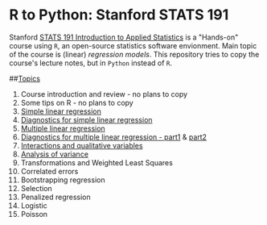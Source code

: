 # R to Python: Stanford STATS 191 
Stanford [STATS 191 Introduction to Applied Statistics](https://web.stanford.edu/class/stats191/) is a "Hands-on" course using `R`, an open-source statistics software envionment. Main topic of the course is (linear) *regression models*. This repository tries to copy the course's lecture notes, but in `Python` instead of `R`.



##[Topics](https://web.stanford.edu/class/stats191/#topics)

1. Course introduction and review - no plans to copy
2. Some tips on R - no plans to copy
3. [Simple linear regression](https://github.com/DoosanJung/StanfordStats191/blob/master/3_simple_linear_regression.ipynb)
4. [Diagnostics for simple linear regression](https://github.com/DoosanJung/StanfordStats191/blob/master/4_simple_regression_diagnostics.ipynb)
5. [Multiple linear regression](https://github.com/DoosanJung/StanfordStats191/blob/master/5_multiple_linear_regression.ipynb)
6. [Diagnostics for multiple linear regression - part1](https://github.com/DoosanJung/StanfordStats191/blob/master/6_diagnostics_in_multiple_linear_regression_part1.ipynb) & [part2](https://github.com/DoosanJung/StanfordStats191/blob/master/6_diagnostics_in_multiple_linear_regression_part2.ipynb)
7. [Interactions and qualitative variables](https://github.com/DoosanJung/stanford-stats191-python/blob/master/7_interactions_qualitative_variables.ipynb)
8. [Analysis of variance](https://github.com/DoosanJung/stanford-stats191-python/blob/master/8_Analysis_of_variance.ipynb)
9. Transformations and Weighted Least Squares
10. Correlated errors
11. Bootstrapping regression
12. Selection
13. Penalized regression
14. Logistic
15. Poisson



